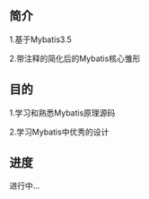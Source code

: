 ## 简介
1.基于Mybatis3.5

2.带注释的简化后的Mybatis核心雏形
## 目的
1.学习和熟悉Mybatis原理源码

2.学习Mybatis中优秀的设计

## 进度

进行中...
